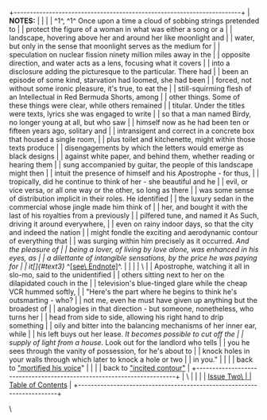 +-----------------------------------------------------------------------+
| **NOTES:**                                                            |
|                                                                       |
| ^1^, ^1^ Once upon a time a cloud of sobbing strings pretended to     |
| protect the figure of a woman in what was either a song or a          |
| landscape, hovering above her and around her like moonlight and       |
| water, but only in the sense that moonlight serves as the medium for  |
| speculation on nuclear fission ninety million miles away in the       |
| opposite direction, and water acts as a lens, focusing what it covers |
| into a disclosure adding the picturesque to the particular. There had |
| been an episode of some kind, starvation had loomed, she had been     |
| forced, not without some ironic pleasure, it\'s true, to eat the      |
| still-squirming flesh of an Intellectual in Red Bermuda Shorts, among |
| other things. Some of these things were clear, while others remained  |
| titular. Under the titles were texts, lyrics she was engaged to write |
| so that a man named Birdy, no longer young at all, but who saw        |
| himself now as he had been ten or fifteen years ago, solitary and     |
| intransigent and correct in a concrete box that housed a single room, |
| plus toilet and kitchenette, might within those texts produce         |
| disengagements by which the letters would emerge as black designs     |
| against white paper, and behind them, whether reading or hearing them |
| sung accompanied by guitar, the people of this landscape might then   |
| intuit the presence of himself and his Apostrophe - for thus,         |
| tropically, did he continue to think of her - she beautiful and he    |
| evil, or vice versa, or all one way or the other, so long as there    |
| was some sense of distribution implicit in their roles. He identified |
| the luxury sedan in the commercial whose jingle made him think of     |
| her, and bought it with the last of his royalties from a previously   |
| pilfered tune, and named it As Such, driving it around everywhere,    |
| even on rainy indoor days, so that the city and indeed the nation     |
| might fondle the exciting and aerodynamic contour of everything that  |
| was surging within him precisely as it occurred. *And the pleasure of |
| being a lover, of living by love alone, was enhanced in his eyes, as  |
| a dilettante of intangible sensations, by the price he was paying for |
| it[]{#text3}* ^[\[see\ Endnote\]](brady_endnote.html)^.               |
|                                                                       |
| \                                                                     |
| Apostrophe, watching it all in slo-mo, said to the unidentified       |
| others sitting next to her on the dilapidated couch in the            |
| television\'s blue-tinged glare while the cheap VCR hummed softly,    |
| \"Here\'s the part where he begins to think he\'s outsmarting - who?  |
| not me, even he must have given up anything but the broadest of       |
| analogies in that direction - but someone, nonetheless, who turns her |
| head from side to side, allowing his right hand to drip something     |
| oily and bitter into the balancing mechanisms of her inner ear, while |
| his left buys out her lease. *It becomes possible to cut off the      |
| supply of light from a house.* Look out for the landlord who tells    |
| you he sees through the vanity of possession, for he\'s about to      |
| knock holes in your walls through which later to knock a hole or two  |
| in you.\"                                                             |
|                                                                       |
| back to [\"mortified his voice](brady1.html)\"                        |
|                                                                       |
| back to [\"incited contour\"](brady2.html#text1.1)                    |
+-----------------------------------------------------------------------+
| \                                                                     |
|                                                                       |
| [Issue Two\                                                           |
| Table of Contents](../issuetwo_toc.html)                              |
+-----------------------------------------------------------------------+

\

